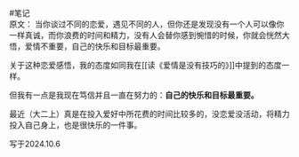 #笔记  
原文：
当你谈过不同的恋爱，遇见不同的人，但你还是发现没有一个人可以像你一样真诚，而你浪费的时间和精力，没有人会替你感到惋惜的时候，你就会恍然大悟，爱情不重要，自己的快乐和目标最重要。

关于这种恋爱感悟，我的态度如同我在[[读《爱情是没有技巧的》]]中提到的态度一样。

但我有一点是我现在笃信并且一直在努力的：**自己的快乐和目标最重要。**

最近（大二上）真是在投入爱好中所花费的时间比较多的，没恋爱没活动，将精力投入自己身上，也是很快乐的一件事。

写于2024.10.6
